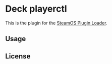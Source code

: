 # Deck playerctl

This is the  plugin  for the [SteamOS Plugin Loader](https://github.com/SteamDeckHomebrew/PluginLoader).

## Usage


## License

